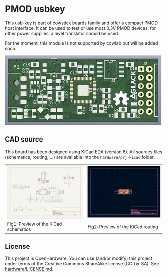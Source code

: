 PMOD usbkey
===========

This usb-key is part of cowstick boards family and offer a compact PMOD host
interface. It can be used to test or use most 3,3V PMOD devices, for other
power supplies, a level translator should be used.

For the moment, this module is not supported by cowlab but will be added
soon.

![Preview of the board](hardware/doc/kicad-3d.png)

CAD source
----------

This board has been designed using KiCad EDA (version 6). All sources files
(schematics, routing, ...) are available into the `hardware/prj-kicad` folder.

<table>
<tr>
<td><img src="hardware/doc/kicad-sch-preview.png"     alt="KiCad schematics" /></td>
<td><img src="hardware/doc/kicad-routing-preview.png" alt="KiCad routing" /></td>
</tr>
<tr>
<td>Fig1: Preview of the KiCad schematics</td>
<td>Fig2: Preview of the KiCad routing</td>
</tr>
</table>

License
-------

This project is OpenHardware. You can use (and/or modify) this project under
terms of the Creative Commons ShareAlike license (CC-by-SA).
See [hardware/LICENSE.md](hardware/LICENSE.md).
